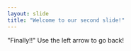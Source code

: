 ```yaml
---
layout: slide
title: "Welcome to our second slide!"
---
```

"Finally!!"
Use the left arrow to go back!
